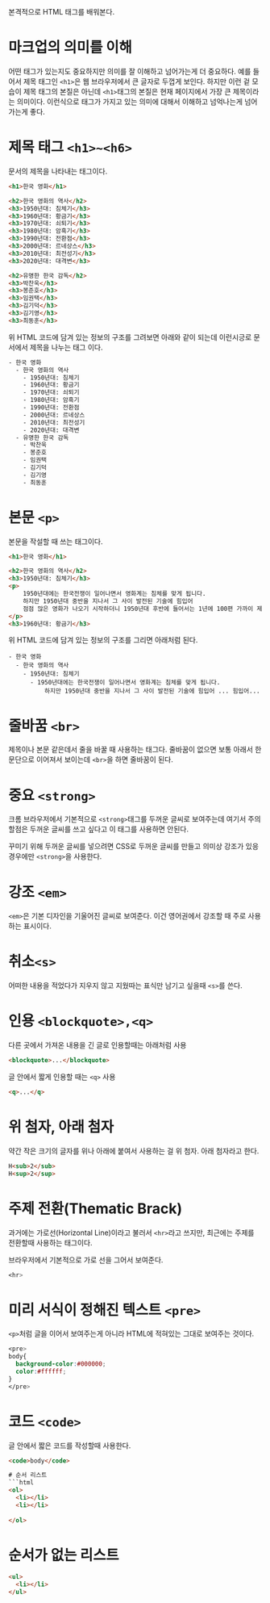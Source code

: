 본격적으로 HTML 태그를 배워본다.
# 마크업의 의미를 이해
어떤 태그가 있는지도 중요하지만 의미를 잘 이해하고 넘어가는게 더 중요하다. 예를 들어서 제목 태그인 `<h1>`은 웹 브라우저에서 큰 글자로 두껍게 보인다. 하지만 이런 겉 모습이 제목 태그의 본질은 아닌데 `<h1>`태그의 본질은 현재 페이지에서 가장 큰 제목이라는 의미이다. 이런식으로 태그가 가지고 있는 의미에 대해서 이해하고 넘억나는게 넘어가는게 좋다.

# 제목 태그 `<h1>~<h6>`
문서의 제목을 나타내는 태그이다.
```html
<h1>한국 영화</h1>

<h2>한국 영화의 역사</h2>
<h3>1950년대: 침체기</h3>
<h3>1960년대: 황금기</h3>
<h3>1970년대: 쇠퇴기</h3>
<h3>1980년대: 암흑기</h3>
<h3>1990년대: 전환점</h3>
<h3>2000년대: 르네상스</h3>
<h3>2010년대: 최전성기</h3>
<h3>2020년대: 대격변</h3>

<h2>유명한 한국 감독</h2>
<h3>박찬욱</h3>
<h3>봉준호</h3>
<h3>임권택</h3>
<h3>김기덕</h3>
<h3>김기영</h3>
<h3>최동훈</h3>
```
위 HTML 코드에 담겨 있는 정보의 구조를 그려보면 아래와 같이 되는데 이런시긍로 문서에서 제목을 나누는 태그 이다.
```html
- 한국 영화
  - 한국 영화의 역사
    - 1950년대: 침체기
    - 1960년대: 황금기
    - 1970년대: 쇠퇴기
    - 1980년대: 암흑기
    - 1990년대: 전환점
    - 2000년대: 르네상스
    - 2010년대: 최전성기
    - 2020년대: 대격변
  - 유명한 한국 감독
    - 박찬욱
    - 봉준호
    - 임권택
    - 김기덕
    - 김기영
    - 최동훈
```
# 본문 `<p>`
본문을 작설할 때 쓰는 태그이다.
```html
<h1>한국 영화</h1>

<h2>한국 영화의 역사</h2>
<h3>1950년대: 침체기</h3>
<p>
    1950년대에는 한국전쟁이 일어나면서 영화계는 침체를 맞게 됩니다.
    하지만 1950년대 중반을 지나서 그 사이 발전된 기술에 힘입어
    점점 많은 영화가 나오기 시작하더니 1950년대 후반에 들어서는 1년에 100편 가까이 제작되었습니다.
</p>
<h3>1960년대: 황금기</h3>
```
위 HTML 코드에 담겨 있는 정보의 구조를 그리면 아래처럼 된다.
```
- 한국 영화
  - 한국 영화의 역사
    - 1950년대: 침체기
      - 1950년대에는 한국전쟁이 일어나면서 영화계는 침체를 맞게 됩니다.
          하지만 1950년대 중반을 지나서 그 사이 발전된 기술에 힘입어 ... 힘입어...
```
  
# 줄바꿈 `<br>`
제목이나 본문 같은데서 줄을 바꿀 때 사용하는 태그다. 줄바꿈이 없으면 보통 아래서 한문단으로 이어져서 보이는데 `<br>`을 하면 줄바꿈이 된다.

# 중요 `<strong>`
크롬 브라우저에서 기본적으로 `<strong>`태그를 두꺼운 글씨로 보여주는데 여기서 주의할점은 두꺼운 글씨를 쓰고 싶다고  이 태그를 사용하면 안된다.

꾸미기 위해 두꺼운 글씨를 넣으려면 CSS로 두꺼운 글씨를 만들고 의미상 강조가 있응 경우에만 `<strong>`을 사용한다.

# 강조 `<em>`
`<em>`은 기본 디자인을 기울어진 글씨로 보여준다. 이건 영어권에서 강조할 때 주로 사용하는 표시이다.

# 취소`<s>`
어떠한 내용을 적었다가 지우지 않고 지웠따는 표식만 남기고 싶을때 `<s>`를 쓴다.

# 인용 `<blockquote>,<q>`
다른 곳에서 가져온 내용을 긴 글로 인용할때는 아래처럼 사용
```html
<blockquote>...</blockquote>
```
글 안에서 짧게 인용할 때는 `<q>` 사용
```html
<q>...</q>
```
# 위 첨자, 아래 첨자
약간 작은 크기의 글자를 위나 아래에 붙여서 사용하는 걸 위 첨자. 아래 첨자라고 한다. 
```html
H<sub>2</sub>
H<sup>2</sup>
```
# 주제 전환(Thematic Brack)
과거에는 가로선(Horizontal Line)이라고 불러서 `<hr>`라고 쓰지만, 최근에는 주제를 전환할때 사용하는 태그이다.

브라우저에서 기본적으로 가로 선을 그어서 보여준다.
```css
<hr>
```
# 미리 서식이 정해진 텍스트 `<pre>`
`<p>`처럼 글을 이어서 보여주는게 아니라 HTML에 적혀있는 그대로 보여주는 것이다.
```css
<pre>
body{
  background-color:#000000;
  color:#ffffff;
}
</pre>
```
# 코드 `<code>`
글 안에서 짧은 코드를 작성할때 사용한다.
```html
<code>body</code>

# 순서 리스트
```html
<ol>
  <li></li>
  <li></li>
      
</ol>
```
# 순서가 없는 리스트
```html
<ul>
  <li></li>
</ul>
```











